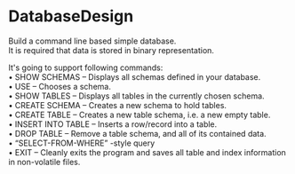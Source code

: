 # DatabaseDesign
Build a command line based simple database.<br>
It is required that data is stored in binary representation.<br>


It's going to support following commands:<br>
• SHOW SCHEMAS – Displays all schemas defined in your database.<br>
• USE – Chooses a schema.<br>
• SHOW TABLES – Displays all tables in the currently chosen schema.<br>
• CREATE SCHEMA – Creates a new schema to hold tables.<br>
• CREATE TABLE – Creates a new table schema, i.e. a new empty table.<br>
• INSERT INTO TABLE – Inserts a row/record into a table.<br>
• DROP TABLE – Remove a table schema, and all of its contained data.<br>
• “SELECT-FROM-WHERE” -style query<br>
• EXIT – Cleanly exits the program and saves all table and index information in non-volatile files.<br>
